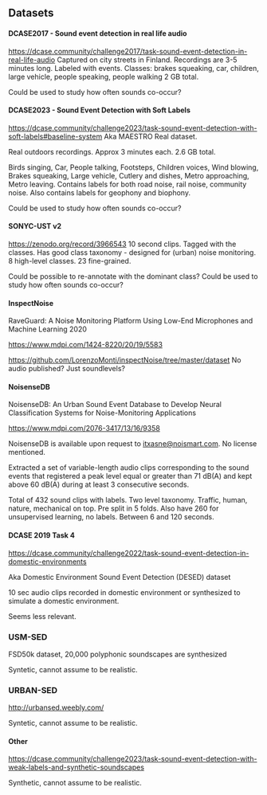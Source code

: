 
## Datasets

#### DCASE2017 - Sound event detection in real life audio
https://dcase.community/challenge2017/task-sound-event-detection-in-real-life-audio
Captured on city streets in Finland. Recordings are 3-5 minutes long.
Labeled with events.
Classes: brakes squeaking, car, children, large vehicle, people speaking, people walking
2 GB total.

Could be used to study how often sounds co-occur?

#### DCASE2023 - Sound Event Detection with Soft Labels
https://dcase.community/challenge2023/task-sound-event-detection-with-soft-labels#baseline-system
Aka MAESTRO Real dataset.

Real outdoors recordings. Approx 3 minutes each.
2.6 GB total.

Birds singing, Car, People talking, Footsteps, Children voices, Wind blowing, Brakes squeaking,
Large vehicle, Cutlery and dishes, Metro approaching, Metro leaving.
Contains labels for both road noise, rail noise, community noise.
Also contains labels for geophony and biophony.

Could be used to study how often sounds co-occur?

#### SONYC-UST v2
https://zenodo.org/record/3966543
10 second clips. Tagged with the classes.
Has good class taxonomy - designed for (urban) noise monitoring.
8 high-level classes. 23 fine-grained.

Could be possible to re-annotate with the dominant class?
Could be used to study how often sounds co-occur?

#### InspectNoise
RaveGuard: A Noise Monitoring Platform Using Low-End Microphones and Machine Learning 
2020

https://www.mdpi.com/1424-8220/20/19/5583

https://github.com/LorenzoMonti/inspectNoise/tree/master/dataset
No audio published? Just soundlevels?

#### NoisenseDB

NoisenseDB: An Urban Sound Event Database to Develop Neural Classification Systems for Noise-Monitoring Applications

https://www.mdpi.com/2076-3417/13/16/9358

NoisenseDB is available upon request to itxasne@noismart.com.
No license mentioned.

Extracted a set of variable-length audio clips corresponding to the sound events that registered
a peak level equal or greater than 71 dB(A)
and kept above 60 dB(A) during at least 3 consecutive seconds.

Total of 432 sound clips with labels.
Two level taxonomy. Traffic, human, nature, mechanical on top.
Pre split in 5 folds.
Also have 260 for unsupervised learning, no labels.
Between 6 and 120 seconds.


#### DCASE 2019 Task 4 
https://dcase.community/challenge2022/task-sound-event-detection-in-domestic-environments

Aka Domestic Environment Sound Event Detection (DESED) dataset

10 sec audio clips recorded in domestic environment or synthesized to simulate a domestic environment.

Seems less relevant.

### USM-SED

FSD50k dataset, 20,000 polyphonic soundscapes are synthesized

Syntetic, cannot assume to be realistic.

### URBAN-SED

http://urbansed.weebly.com/

Syntetic, cannot assume to be realistic.

#### Other

https://dcase.community/challenge2023/task-sound-event-detection-with-weak-labels-and-synthetic-soundscapes 

Synthetic, cannot assume to be realistic.

